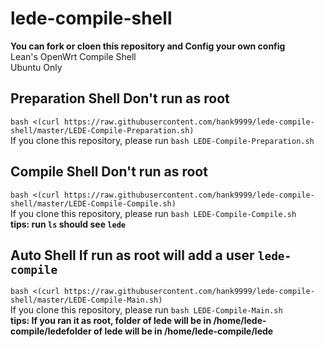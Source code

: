 # lede-compile-shell
**You can fork or cloen this repository and Config your own config**  
Lean's OpenWrt Compile Shell  
Ubuntu Only  
## Preparation Shell  Don't run as root
`bash <(curl https://raw.githubusercontent.com/hank9999/lede-compile-shell/master/LEDE-Compile-Preparation.sh)`  
If you clone this repository, please run `bash LEDE-Compile-Preparation.sh`  
  
## Compile Shell  Don't run as root
`bash <(curl https://raw.githubusercontent.com/hank9999/lede-compile-shell/master/LEDE-Compile-Compile.sh)`  
If you clone this repository, please run `bash LEDE-Compile-Compile.sh`  
**tips: run `ls` should see `lede`**  

## Auto Shell If run as root will add a user `lede-compile`
`bash <(curl https://raw.githubusercontent.com/hank9999/lede-compile-shell/master/LEDE-Compile-Main.sh)`   
If you clone this repository, please run `bash LEDE-Compile-Main.sh`  
**tips: If you ran it as root, folder of lede will be in /home/lede-compile/ledefolder of lede will be in /home/lede-compile/lede**  